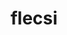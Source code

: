 ---
title: "flecsi"
layout: cache
categories: [package, develop]
meta: {"compilers": ["cce@=18.0.0", "gcc@=11.4.0", "oneapi@=2024.2.1"], "num_specs": 52, "num_specs_by_stack": {"e4s": 18, "e4s-cray-rhel": 10, "e4s-neoverse-v2": 12, "e4s-oneapi": 5, "root": 52}, "oss": ["rhel8", "ubuntu22.04"], "platforms": ["linux"], "stacks": ["e4s", "e4s-cray-rhel", "e4s-neoverse-v2", "e4s-oneapi", "root"], "targets": ["neoverse_v2", "x86_64_v3"], "versions": ["2.3.1", "2.3.2"]}
spec_details: [{"compiler": "gcc@=11.4.0", "hash": "4iah2mjffspn7vs5k7wwq6qdcyf3us7u", "os": "ubuntu22.04", "platform": "linux", "size": "-", "stacks": ["e4s-neoverse-v2", "root"], "target": "neoverse_v2", "variants": ["backend=mpi", "build_system=cmake", "build_type=Release", "caliper_detail=none", "+cuda", "cuda_arch=90", "~doc", "~flog", "generator=make", "~graphviz", "+hdf5", "~ipo", "~kokkos", "~openmp", "~rocm", "+shared"], "versions": ["2.3.1"]}, {"compiler": "gcc@=11.4.0", "hash": "4xwi4vhvuyjl336wcse4egot3rqetixj", "os": "ubuntu22.04", "platform": "linux", "size": "-", "stacks": ["e4s", "root"], "target": "x86_64_v3", "variants": ["backend=mpi", "build_system=cmake", "build_type=Release", "caliper_detail=none", "+cuda", "cuda_arch=90", "~doc", "~flog", "generator=make", "~graphviz", "+hdf5", "~ipo", "~kokkos", "~openmp", "~rocm", "+shared"], "versions": ["2.3.1"]}, {"compiler": "gcc@=11.4.0", "hash": "5m6k54viiplhcjbqsvr7gqaadfk5rcjp", "os": "ubuntu22.04", "platform": "linux", "size": "-", "stacks": ["root"], "target": "neoverse_v2", "variants": ["backend=mpi", "build_system=cmake", "build_type=Release", "caliper_detail=none", "+cuda", "cuda_arch=90", "~doc", "~flog", "generator=make", "~graphviz", "+hdf5", "~ipo", "~kokkos", "~openmp", "~rocm", "+shared"], "versions": ["2.3.1"]}, {"compiler": "gcc@=11.4.0", "hash": "64weul45rj3mumqgedxhdrf3ulmvavpf", "os": "ubuntu22.04", "platform": "linux", "size": "-", "stacks": ["e4s-neoverse-v2", "root"], "target": "neoverse_v2", "variants": ["backend=mpi", "build_system=cmake", "build_type=Release", "caliper_detail=none", "~cuda", "~doc", "~flog", "generator=make", "~graphviz", "+hdf5", "~ipo", "~kokkos", "~openmp", "~rocm", "+shared"], "versions": ["2.3.1"]}, {"compiler": "gcc@=11.4.0", "hash": "6tqkwbxsu3yj6wlyppq37fndct3yvhmg", "os": "ubuntu22.04", "platform": "linux", "size": "-", "stacks": ["e4s", "root"], "target": "x86_64_v3", "variants": ["backend=mpi", "build_system=cmake", "build_type=Release", "caliper_detail=none", "+cuda", "cuda_arch=90", "~doc", "~flog", "generator=make", "~graphviz", "+hdf5", "~ipo", "~kokkos", "~openmp", "~rocm", "+shared"], "versions": ["2.3.1"]}, {"compiler": "gcc@=11.4.0", "hash": "6vmrolr33ls5vv2wunx7ucub4cg4djid", "os": "ubuntu22.04", "platform": "linux", "size": "-", "stacks": ["e4s", "root"], "target": "x86_64_v3", "variants": ["backend=mpi", "build_system=cmake", "build_type=Release", "caliper_detail=none", "+cuda", "cuda_arch=80", "~doc", "~flog", "generator=make", "~graphviz", "+hdf5", "~ipo", "~kokkos", "~openmp", "~rocm", "+shared"], "versions": ["2.3.1"]}, {"compiler": "gcc@=11.4.0", "hash": "6yiga6v22achnlavfmuhuqumgz7yxbok", "os": "ubuntu22.04", "platform": "linux", "size": "-", "stacks": ["e4s", "root"], "target": "x86_64_v3", "variants": ["backend=mpi", "build_system=cmake", "build_type=Release", "caliper_detail=none", "+cuda", "cuda_arch=80", "~doc", "~flog", "generator=make", "~graphviz", "+hdf5", "~ipo", "~rocm", "+shared"], "versions": ["2.3.2"]}, {"compiler": "gcc@=11.4.0", "hash": "7vwgiyu644vquin2zjnlvkw22p4z6blm", "os": "ubuntu22.04", "platform": "linux", "size": "-", "stacks": ["root"], "target": "neoverse_v2", "variants": ["backend=mpi", "build_system=cmake", "build_type=Release", "caliper_detail=none", "~cuda", "~doc", "~flog", "generator=make", "~graphviz", "+hdf5", "~ipo", "~kokkos", "~openmp", "~rocm", "+shared"], "versions": ["2.3.1"]}, {"compiler": "gcc@=11.4.0", "hash": "axtmp5x5cjtxcjqrwfxbucwriun26axj", "os": "ubuntu22.04", "platform": "linux", "size": "-", "stacks": ["e4s-neoverse-v2", "root"], "target": "neoverse_v2", "variants": ["backend=mpi", "build_system=cmake", "build_type=Release", "caliper_detail=none", "~cuda", "~doc", "~flog", "generator=make", "~graphviz", "+hdf5", "~ipo", "~kokkos", "~openmp", "~rocm", "+shared"], "versions": ["2.3.1"]}, {"compiler": "gcc@=11.4.0", "hash": "c5klfkx7bozy4tsyk36lqk5xkrurqivj", "os": "ubuntu22.04", "platform": "linux", "size": "-", "stacks": ["e4s", "root"], "target": "x86_64_v3", "variants": ["backend=mpi", "build_system=cmake", "build_type=Release", "caliper_detail=none", "+cuda", "cuda_arch=90", "~doc", "~flog", "generator=make", "~graphviz", "+hdf5", "~ipo", "~kokkos", "~openmp", "~rocm", "+shared"], "versions": ["2.3.1"]}, {"compiler": "gcc@=11.4.0", "hash": "claevkzpxctqlbsymzzwsj6xou4j3s66", "os": "ubuntu22.04", "platform": "linux", "size": "-", "stacks": ["e4s", "root"], "target": "x86_64_v3", "variants": ["backend=mpi", "build_system=cmake", "build_type=Release", "caliper_detail=none", "~cuda", "~doc", "~flog", "generator=make", "~graphviz", "+hdf5", "~ipo", "~rocm", "+shared"], "versions": ["2.3.2"]}, {"compiler": "cce@=18.0.0", "hash": "d4eeiesztkfc3lc7zqrf4ufwa5e5o4ff", "os": "rhel8", "platform": "linux", "size": "-", "stacks": ["e4s-cray-rhel", "root"], "target": "x86_64_v3", "variants": ["backend=mpi", "build_system=cmake", "build_type=Release", "caliper_detail=none", "~cuda", "~doc", "~flog", "generator=make", "~graphviz", "+hdf5", "~ipo", "~rocm", "+shared"], "versions": ["2.3.2"]}, {"compiler": "gcc@=11.4.0", "hash": "ddk7uo2osqr7qbn6onqmfrcd62seusfp", "os": "ubuntu22.04", "platform": "linux", "size": "-", "stacks": ["e4s-neoverse-v2", "root"], "target": "neoverse_v2", "variants": ["backend=mpi", "build_system=cmake", "build_type=Release", "caliper_detail=none", "+cuda", "cuda_arch=90", "~doc", "~flog", "generator=make", "~graphviz", "+hdf5", "~ipo", "~rocm", "+shared"], "versions": ["2.3.2"]}, {"compiler": "gcc@=11.4.0", "hash": "dlguzd63y2rlmohzhmpzojnjpbpr4y4h", "os": "ubuntu22.04", "platform": "linux", "size": "-", "stacks": ["e4s-neoverse-v2", "root"], "target": "neoverse_v2", "variants": ["backend=mpi", "build_system=cmake", "build_type=Release", "caliper_detail=none", "+cuda", "cuda_arch=90", "~doc", "~flog", "generator=make", "~graphviz", "+hdf5", "~ipo", "~kokkos", "~openmp", "~rocm", "+shared"], "versions": ["2.3.1"]}, {"compiler": "gcc@=11.4.0", "hash": "dvgpdvu32buzfxbimytyikpzqkglwtaz", "os": "ubuntu22.04", "platform": "linux", "size": "-", "stacks": ["e4s-neoverse-v2", "root"], "target": "neoverse_v2", "variants": ["backend=mpi", "build_system=cmake", "build_type=Release", "caliper_detail=none", "+cuda", "cuda_arch=90", "~doc", "~flog", "generator=make", "~graphviz", "+hdf5", "~ipo", "~kokkos", "~openmp", "~rocm", "+shared"], "versions": ["2.3.1"]}, {"compiler": "cce@=18.0.0", "hash": "dyyo4azstzl5fyepqxtgogngzpkn6swh", "os": "rhel8", "platform": "linux", "size": "-", "stacks": ["e4s-cray-rhel", "root"], "target": "x86_64_v3", "variants": ["backend=mpi", "build_system=cmake", "build_type=Release", "caliper_detail=none", "~cuda", "~doc", "~flog", "generator=make", "~graphviz", "+hdf5", "~ipo", "~rocm", "+shared"], "versions": ["2.3.2"]}, {"compiler": "gcc@=11.4.0", "hash": "fadcltayglykavgerpqzjxoqxdihbp56", "os": "ubuntu22.04", "platform": "linux", "size": "-", "stacks": ["e4s", "root"], "target": "x86_64_v3", "variants": ["backend=mpi", "build_system=cmake", "build_type=Release", "caliper_detail=none", "+cuda", "cuda_arch=80", "~doc", "~flog", "generator=make", "~graphviz", "+hdf5", "~ipo", "~kokkos", "~openmp", "~rocm", "+shared"], "versions": ["2.3.1"]}, {"compiler": "gcc@=11.4.0", "hash": "ghqmct6jzuyc5toux3s4juj2bgvq5nsr", "os": "ubuntu22.04", "platform": "linux", "size": "-", "stacks": ["e4s", "root"], "target": "x86_64_v3", "variants": ["backend=mpi", "build_system=cmake", "build_type=Release", "caliper_detail=none", "+cuda", "cuda_arch=90", "~doc", "~flog", "generator=make", "~graphviz", "+hdf5", "~ipo", "~kokkos", "~openmp", "~rocm", "+shared"], "versions": ["2.3.1"]}, {"compiler": "gcc@=11.4.0", "hash": "hym3vxdxcudkth2necmbmafrhgqrkdjp", "os": "ubuntu22.04", "platform": "linux", "size": "-", "stacks": ["root"], "target": "x86_64_v3", "variants": ["backend=mpi", "build_system=cmake", "build_type=Release", "caliper_detail=none", "+cuda", "cuda_arch=90", "~doc", "~flog", "generator=make", "~graphviz", "+hdf5", "~ipo", "~kokkos", "~openmp", "~rocm", "+shared"], "versions": ["2.3.1"]}, {"compiler": "gcc@=11.4.0", "hash": "i3xnodhqpcg5lcni3qklnmf57hpjm63j", "os": "ubuntu22.04", "platform": "linux", "size": "-", "stacks": ["e4s", "root"], "target": "x86_64_v3", "variants": ["backend=mpi", "build_system=cmake", "build_type=Release", "caliper_detail=none", "+cuda", "cuda_arch=90", "~doc", "~flog", "generator=make", "~graphviz", "+hdf5", "~ipo", "~kokkos", "~openmp", "~rocm", "+shared"], "versions": ["2.3.1"]}, {"compiler": "gcc@=11.4.0", "hash": "iju6w24txjfihqgu7npzppaahyqslvo4", "os": "ubuntu22.04", "platform": "linux", "size": "-", "stacks": ["e4s", "root"], "target": "x86_64_v3", "variants": ["backend=mpi", "build_system=cmake", "build_type=Release", "caliper_detail=none", "+cuda", "cuda_arch=80", "~doc", "~flog", "generator=make", "~graphviz", "+hdf5", "~ipo", "~kokkos", "~openmp", "~rocm", "+shared"], "versions": ["2.3.1"]}, {"compiler": "gcc@=11.4.0", "hash": "jkm6unk2ccveczqsovk4hzxjkga46vfa", "os": "ubuntu22.04", "platform": "linux", "size": "-", "stacks": ["root"], "target": "x86_64_v3", "variants": ["backend=mpi", "build_system=cmake", "build_type=Release", "caliper_detail=none", "+cuda", "cuda_arch=80", "~doc", "~flog", "generator=make", "~graphviz", "+hdf5", "~ipo", "~kokkos", "~openmp", "~rocm", "+shared"], "versions": ["2.3.1"]}, {"compiler": "cce@=18.0.0", "hash": "jkz6wgrgkglqmjvc7vqdy2xy4n443hg4", "os": "rhel8", "platform": "linux", "size": "-", "stacks": ["e4s-cray-rhel", "root"], "target": "x86_64_v3", "variants": ["backend=mpi", "build_system=cmake", "build_type=Release", "caliper_detail=none", "~cuda", "~doc", "~flog", "generator=make", "~graphviz", "+hdf5", "~ipo", "~kokkos", "~openmp", "~rocm", "+shared"], "versions": ["2.3.1"]}, {"compiler": "gcc@=11.4.0", "hash": "kfrz2ntxdq4dfuh3oxaciy26g55vbzgy", "os": "ubuntu22.04", "platform": "linux", "size": "-", "stacks": ["e4s-neoverse-v2", "root"], "target": "neoverse_v2", "variants": ["backend=mpi", "build_system=cmake", "build_type=Release", "caliper_detail=none", "+cuda", "cuda_arch=90", "~doc", "~flog", "generator=make", "~graphviz", "+hdf5", "~ipo", "~kokkos", "~openmp", "~rocm", "+shared"], "versions": ["2.3.1"]}, {"compiler": "gcc@=11.4.0", "hash": "kmlcfwvfxeaoyu4mszsohpuwsy5tmjff", "os": "ubuntu22.04", "platform": "linux", "size": "-", "stacks": ["e4s-neoverse-v2", "root"], "target": "neoverse_v2", "variants": ["backend=mpi", "build_system=cmake", "build_type=Release", "caliper_detail=none", "~cuda", "~doc", "~flog", "generator=make", "~graphviz", "+hdf5", "~ipo", "~kokkos", "~openmp", "~rocm", "+shared"], "versions": ["2.3.1"]}, {"compiler": "gcc@=11.4.0", "hash": "krtgwc2bjyhfhulyucl5hsew7e7uaqn3", "os": "ubuntu22.04", "platform": "linux", "size": "-", "stacks": ["e4s", "root"], "target": "x86_64_v3", "variants": ["backend=mpi", "build_system=cmake", "build_type=Release", "caliper_detail=none", "+cuda", "cuda_arch=90", "~doc", "~flog", "generator=make", "~graphviz", "+hdf5", "~ipo", "~rocm", "+shared"], "versions": ["2.3.2"]}, {"compiler": "gcc@=11.4.0", "hash": "kzneg76w2pfpmqkoxvh2mpbvpx7vj5nr", "os": "ubuntu22.04", "platform": "linux", "size": "-", "stacks": ["e4s", "root"], "target": "x86_64_v3", "variants": ["backend=mpi", "build_system=cmake", "build_type=Release", "caliper_detail=none", "~cuda", "~doc", "~flog", "generator=make", "~graphviz", "+hdf5", "~ipo", "~kokkos", "~openmp", "~rocm", "+shared"], "versions": ["2.3.1"]}, {"compiler": "gcc@=11.4.0", "hash": "ltmulorphhige2orjl75ss3p7rzojpo4", "os": "ubuntu22.04", "platform": "linux", "size": "-", "stacks": ["e4s", "root"], "target": "x86_64_v3", "variants": ["backend=mpi", "build_system=cmake", "build_type=Release", "caliper_detail=none", "~cuda", "~doc", "~flog", "generator=make", "~graphviz", "+hdf5", "~ipo", "~kokkos", "~openmp", "~rocm", "+shared"], "versions": ["2.3.1"]}, {"compiler": "gcc@=11.4.0", "hash": "lwli5kr7ovhghezhkyanifbs3jka6o7m", "os": "ubuntu22.04", "platform": "linux", "size": "-", "stacks": ["e4s-neoverse-v2", "root"], "target": "neoverse_v2", "variants": ["backend=mpi", "build_system=cmake", "build_type=Release", "caliper_detail=none", "~cuda", "~doc", "~flog", "generator=make", "~graphviz", "+hdf5", "~ipo", "~kokkos", "~openmp", "~rocm", "+shared"], "versions": ["2.3.1"]}, {"compiler": "gcc@=11.4.0", "hash": "lyrp7grbuy44io345znunhvczmtsx2rd", "os": "ubuntu22.04", "platform": "linux", "size": "-", "stacks": ["e4s-neoverse-v2", "root"], "target": "neoverse_v2", "variants": ["backend=mpi", "build_system=cmake", "build_type=Release", "caliper_detail=none", "~cuda", "~doc", "~flog", "generator=make", "~graphviz", "+hdf5", "~ipo", "~kokkos", "~openmp", "~rocm", "+shared"], "versions": ["2.3.1"]}, {"compiler": "gcc@=11.4.0", "hash": "midcu75djgygvwomoxpzvu24zvimwx5r", "os": "ubuntu22.04", "platform": "linux", "size": "-", "stacks": ["e4s", "root"], "target": "x86_64_v3", "variants": ["backend=mpi", "build_system=cmake", "build_type=Release", "caliper_detail=none", "~cuda", "~doc", "~flog", "generator=make", "~graphviz", "+hdf5", "~ipo", "~kokkos", "~openmp", "~rocm", "+shared"], "versions": ["2.3.1"]}, {"compiler": "oneapi@=2024.2.1", "hash": "mvswmudifdrlesbm7r5f2s6peuvup4jg", "os": "ubuntu22.04", "platform": "linux", "size": "-", "stacks": ["e4s-oneapi", "root"], "target": "x86_64_v3", "variants": ["backend=mpi", "build_system=cmake", "build_type=Release", "caliper_detail=none", "~cuda", "~doc", "~flog", "generator=make", "~graphviz", "+hdf5", "~ipo", "~kokkos", "~openmp", "~rocm", "+shared"], "versions": ["2.3.1"]}, {"compiler": "cce@=18.0.0", "hash": "njudcqpr7kmsvsemimjlzrxvf4lfltm3", "os": "rhel8", "platform": "linux", "size": "-", "stacks": ["root"], "target": "x86_64_v3", "variants": ["backend=mpi", "build_system=cmake", "build_type=Release", "caliper_detail=none", "~cuda", "~doc", "~flog", "generator=make", "~graphviz", "+hdf5", "~ipo", "~kokkos", "~openmp", "~rocm", "+shared"], "versions": ["2.3.1"]}, {"compiler": "cce@=18.0.0", "hash": "ntb5cj4wwb2cwiofrlbyx3r3bo47o2ac", "os": "rhel8", "platform": "linux", "size": "-", "stacks": ["e4s-cray-rhel", "root"], "target": "x86_64_v3", "variants": ["backend=mpi", "build_system=cmake", "build_type=Release", "caliper_detail=none", "~cuda", "~doc", "~flog", "generator=make", "~graphviz", "+hdf5", "~ipo", "~kokkos", "~openmp", "~rocm", "+shared"], "versions": ["2.3.1"]}, {"compiler": "oneapi@=2024.2.1", "hash": "nzfc2qu4tts43poi67n6uaieygn7gf6u", "os": "ubuntu22.04", "platform": "linux", "size": "-", "stacks": ["e4s-oneapi", "root"], "target": "x86_64_v3", "variants": ["backend=mpi", "build_system=cmake", "build_type=Release", "caliper_detail=none", "~cuda", "~doc", "~flog", "generator=make", "~graphviz", "+hdf5", "~ipo", "~kokkos", "~openmp", "~rocm", "+shared"], "versions": ["2.3.1"]}, {"compiler": "gcc@=11.4.0", "hash": "omuadw5qfyrfxtdwtu4tyuoemyag3wd4", "os": "ubuntu22.04", "platform": "linux", "size": "-", "stacks": ["e4s", "root"], "target": "x86_64_v3", "variants": ["backend=mpi", "build_system=cmake", "build_type=Release", "caliper_detail=none", "~cuda", "~doc", "~flog", "generator=make", "~graphviz", "+hdf5", "~ipo", "~kokkos", "~openmp", "~rocm", "+shared"], "versions": ["2.3.1"]}, {"compiler": "gcc@=11.4.0", "hash": "oqqgznrmbzg5rhdjfbeyjynfpbhqplh3", "os": "ubuntu22.04", "platform": "linux", "size": "-", "stacks": ["e4s", "root"], "target": "x86_64_v3", "variants": ["backend=mpi", "build_system=cmake", "build_type=Release", "caliper_detail=none", "+cuda", "cuda_arch=80", "~doc", "~flog", "generator=make", "~graphviz", "+hdf5", "~ipo", "~kokkos", "~openmp", "~rocm", "+shared"], "versions": ["2.3.1"]}, {"compiler": "cce@=18.0.0", "hash": "q6d7nfye2uwv2ivgu6pmjrkwijkfxzev", "os": "rhel8", "platform": "linux", "size": "-", "stacks": ["e4s-cray-rhel", "root"], "target": "x86_64_v3", "variants": ["backend=mpi", "build_system=cmake", "build_type=Release", "caliper_detail=none", "~cuda", "~doc", "~flog", "generator=make", "~graphviz", "+hdf5", "~ipo", "~kokkos", "~openmp", "~rocm", "+shared"], "versions": ["2.3.1"]}, {"compiler": "gcc@=11.4.0", "hash": "tqy2fejh4ophujf5bcdcj2b5stubywer", "os": "ubuntu22.04", "platform": "linux", "size": "-", "stacks": ["root"], "target": "x86_64_v3", "variants": ["backend=mpi", "build_system=cmake", "build_type=Release", "caliper_detail=none", "~cuda", "~doc", "~flog", "generator=make", "~graphviz", "+hdf5", "~ipo", "~kokkos", "~openmp", "~rocm", "+shared"], "versions": ["2.3.1"]}, {"compiler": "gcc@=11.4.0", "hash": "tuqwait25dbuoocqudc3jlgxn5qfl2ue", "os": "ubuntu22.04", "platform": "linux", "size": "-", "stacks": ["e4s", "root"], "target": "x86_64_v3", "variants": ["backend=mpi", "build_system=cmake", "build_type=Release", "caliper_detail=none", "~cuda", "~doc", "~flog", "generator=make", "~graphviz", "+hdf5", "~ipo", "~kokkos", "~openmp", "~rocm", "+shared"], "versions": ["2.3.1"]}, {"compiler": "cce@=18.0.0", "hash": "vivb2w37z764z5ruk2depe75en37iue7", "os": "rhel8", "platform": "linux", "size": "-", "stacks": ["e4s-cray-rhel", "root"], "target": "x86_64_v3", "variants": ["backend=mpi", "build_system=cmake", "build_type=Release", "caliper_detail=none", "~cuda", "~doc", "~flog", "generator=make", "~graphviz", "+hdf5", "~ipo", "~kokkos", "~openmp", "~rocm", "+shared"], "versions": ["2.3.1"]}, {"compiler": "gcc@=11.4.0", "hash": "w4e23k7sqghjzy2hbt7quniomy6yanss", "os": "ubuntu22.04", "platform": "linux", "size": "-", "stacks": ["e4s-neoverse-v2", "root"], "target": "neoverse_v2", "variants": ["backend=mpi", "build_system=cmake", "build_type=Release", "caliper_detail=none", "~cuda", "~doc", "~flog", "generator=make", "~graphviz", "+hdf5", "~ipo", "~rocm", "+shared"], "versions": ["2.3.2"]}, {"compiler": "gcc@=11.4.0", "hash": "wdxmdej334ad6ong3tazogntrndqiqp5", "os": "ubuntu22.04", "platform": "linux", "size": "-", "stacks": ["e4s-neoverse-v2", "root"], "target": "neoverse_v2", "variants": ["backend=mpi", "build_system=cmake", "build_type=Release", "caliper_detail=none", "+cuda", "cuda_arch=90", "~doc", "~flog", "generator=make", "~graphviz", "+hdf5", "~ipo", "~kokkos", "~openmp", "~rocm", "+shared"], "versions": ["2.3.1"]}, {"compiler": "cce@=18.0.0", "hash": "wltyrcvakn6ptviu3xlifmjnr2rzsqnu", "os": "rhel8", "platform": "linux", "size": "-", "stacks": ["e4s-cray-rhel", "root"], "target": "x86_64_v3", "variants": ["backend=mpi", "build_system=cmake", "build_type=Release", "caliper_detail=none", "~cuda", "~doc", "~flog", "generator=make", "~graphviz", "+hdf5", "~ipo", "~kokkos", "~openmp", "~rocm", "+shared"], "versions": ["2.3.1"]}, {"compiler": "cce@=18.0.0", "hash": "xtoal3axu54bsqfrga54tr3aqp3jwjp5", "os": "rhel8", "platform": "linux", "size": "-", "stacks": ["e4s-cray-rhel", "root"], "target": "x86_64_v3", "variants": ["backend=mpi", "build_system=cmake", "build_type=Release", "caliper_detail=none", "~cuda", "~doc", "~flog", "generator=make", "~graphviz", "+hdf5", "~ipo", "~kokkos", "~openmp", "~rocm", "+shared"], "versions": ["2.3.1"]}, {"compiler": "oneapi@=2024.2.1", "hash": "xutkh5bba6nfctqewnahz4cnfliqo72a", "os": "ubuntu22.04", "platform": "linux", "size": "-", "stacks": ["e4s-oneapi", "root"], "target": "x86_64_v3", "variants": ["backend=mpi", "build_system=cmake", "build_type=Release", "caliper_detail=none", "~cuda", "~doc", "~flog", "generator=make", "~graphviz", "+hdf5", "~ipo", "~kokkos", "~openmp", "~rocm", "+shared"], "versions": ["2.3.1"]}, {"compiler": "cce@=18.0.0", "hash": "xzzgogpvkwb6hblzvkpbloxp3hehzdav", "os": "rhel8", "platform": "linux", "size": "-", "stacks": ["e4s-cray-rhel", "root"], "target": "x86_64_v3", "variants": ["backend=mpi", "build_system=cmake", "build_type=Release", "caliper_detail=none", "~cuda", "~doc", "~flog", "generator=make", "~graphviz", "+hdf5", "~ipo", "~kokkos", "~openmp", "~rocm", "+shared"], "versions": ["2.3.1"]}, {"compiler": "oneapi@=2024.2.1", "hash": "y5v5idrz46of4dzxgw35gaweaygp3sy6", "os": "ubuntu22.04", "platform": "linux", "size": "-", "stacks": ["e4s-oneapi", "root"], "target": "x86_64_v3", "variants": ["backend=mpi", "build_system=cmake", "build_type=Release", "caliper_detail=none", "~cuda", "~doc", "~flog", "generator=make", "~graphviz", "+hdf5", "~ipo", "~kokkos", "~openmp", "~rocm", "+shared"], "versions": ["2.3.1"]}, {"compiler": "oneapi@=2024.2.1", "hash": "ybipfiaymry6bbqpddfxpna4nlazlmz2", "os": "ubuntu22.04", "platform": "linux", "size": "-", "stacks": ["e4s-oneapi", "root"], "target": "x86_64_v3", "variants": ["backend=mpi", "build_system=cmake", "build_type=Release", "caliper_detail=none", "~cuda", "~doc", "~flog", "generator=make", "~graphviz", "+hdf5", "~ipo", "~rocm", "+shared"], "versions": ["2.3.2"]}, {"compiler": "oneapi@=2024.2.1", "hash": "ypwvsik5gldkwuolgh2apqi27fjmtme6", "os": "ubuntu22.04", "platform": "linux", "size": "-", "stacks": ["root"], "target": "x86_64_v3", "variants": ["backend=mpi", "build_system=cmake", "build_type=Release", "caliper_detail=none", "~cuda", "~doc", "~flog", "generator=make", "~graphviz", "+hdf5", "~ipo", "~kokkos", "~openmp", "~rocm", "+shared"], "versions": ["2.3.1"]}, {"compiler": "cce@=18.0.0", "hash": "yzxmglbrdp4a6p5ekq3is5ulvtltdx4h", "os": "rhel8", "platform": "linux", "size": "-", "stacks": ["e4s-cray-rhel", "root"], "target": "x86_64_v3", "variants": ["backend=mpi", "build_system=cmake", "build_type=Release", "caliper_detail=none", "~cuda", "~doc", "~flog", "generator=make", "~graphviz", "+hdf5", "~ipo", "~kokkos", "~openmp", "~rocm", "+shared"], "versions": ["2.3.1"]}, {"compiler": "gcc@=11.4.0", "hash": "zt7uupjzx27mapz5supnaic5jsr6htvl", "os": "ubuntu22.04", "platform": "linux", "size": "-", "stacks": ["e4s", "root"], "target": "x86_64_v3", "variants": ["backend=mpi", "build_system=cmake", "build_type=Release", "caliper_detail=none", "+cuda", "cuda_arch=80", "~doc", "~flog", "generator=make", "~graphviz", "+hdf5", "~ipo", "~kokkos", "~openmp", "~rocm", "+shared"], "versions": ["2.3.1"]}]
---